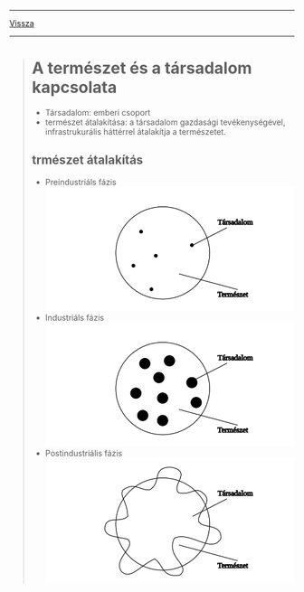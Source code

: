 
---

[Vissza](../foldrajz.md)

---

> # A természet és a társadalom kapcsolata
> - Társadalom: emberi csoport
> - természet átalakítása: a társadalom gazdasági tevékenységével, infrastrukurális háttérrel átalakítja a természetet.
>
> ## trmészet átalakítás
> - Preindustriáls fázis
> ![Preindustriáls](../images/foldrajz-preindustrialis.svg)
> - Industriáls fázis
> ![Industriáls](../images/foldrajz-industrialis.svg)
> - Postindustriális fázis
> ![Postindustriáls](../images/foldrajz-postindustrialis.svg)
